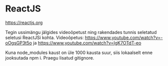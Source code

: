 # ReactJS
https://reactjs.org


Tegin ussimängu jälgides videoõpetust ning rakendades tunnis seletatud seletusi ReactJSi kohta.
Videoõpetus: https://www.youtube.com/watch?v=-oOgsGP3t5o ja https://www.youtube.com/watch?v=lgK7OTdT-eo

Kuna node_modules kaust on üle 1000 kausta suur, siis lokaalselt enne jooksutada npm i.
Praegu lisatud gitignore.